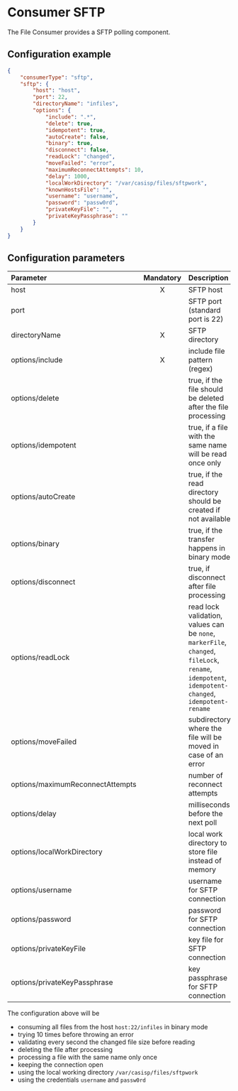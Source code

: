 # Consumer SFTP
The File Consumer provides a SFTP polling component.

## Configuration example
````json
{
    "consumerType": "sftp",
    "sftp": {
        "host": "host",
        "port": 22,
        "directoryName": "infiles",
        "options": {
            "include": ".*",
            "delete": true,
            "idempotent": true,
            "autoCreate": false,
            "binary": true,
            "disconnect": false,
            "readLock": "changed",
            "moveFailed": "error",
            "maximumReconnectAttempts": 10,
            "delay": 1000,
            "localWorkDirectory": "/var/casisp/files/sftpwork",
            "knownHostsFile": "",
            "username": "username",
            "password": "passw0rd",
            "privateKeyFile": "",
            "privateKeyPassphrase": ""
        }
    }
}
````
## Configuration parameters
|Parameter|Mandatory|Description|
|:---|:---:|:---|
|host|X|SFTP host|
|port| |SFTP port (standard port is 22)|
|directoryName|X|SFTP directory|
|options/include|X|include file pattern (regex)|
|options/delete| |true, if the file should be deleted after the file processing|
|options/idempotent| |true, if a file with the same name will be read once only|
|options/autoCreate| |true, if the read directory should be created if not available|
|options/binary| |true, if the transfer happens in binary mode|
|options/disconnect| |true, if disconnect after file processing|
|options/readLock| |read lock validation, values can be `none`, `markerFile`, `changed`, `fileLock`, `rename`, `idempotent`, `idempotent-changed`, `idempotent-rename`|
|options/moveFailed| |subdirectory where the file will be moved in case of an error|
|options/maximumReconnectAttempts| |number of reconnect attempts|
|options/delay| |milliseconds before the next poll|
|options/localWorkDirectory| |local work directory to store file instead of memory|
|options/username| |username for SFTP connection|
|options/password| |password for SFTP connection|
|options/privateKeyFile| |key file for SFTP connection|
|options/privateKeyPassphrase| |key passphrase for SFTP connection|

The configuration above will be
- consuming all files from the host `host:22/infiles` in binary mode
- trying 10 times before throwing an error
- validating every second the changed file size before reading
- deleting the file after processing
- processing a file with the same name only once
- keeping the connection open
- using the local working directory `/var/casisp/files/sftpwork`
- using the credentials `username` and `passw0rd`
